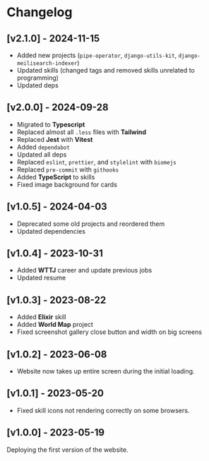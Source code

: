 # Changelog

## [v2.1.0] - 2024-11-15

- Added new projects (`pipe-operator`, `django-utils-kit`, `django-meilisearch-indexer`)
- Updated skills (changed tags and removed skills unrelated to programming)
- Updated deps

## [v2.0.0] - 2024-09-28

- Migrated to **Typescript**
- Replaced almost all `.less` files with **Tailwind**
- Replaced **Jest** with **Vitest**
- Added `dependabot`
- Updated all deps
- Replaced `eslint`, `prettier`, and `stylelint` with `biomejs`
- Replaced `pre-commit` with `githooks`
- Added **TypeScript** to skills
- Fixed image background for cards

## [v1.0.5] - 2024-04-03

- Deprecated some old projects and reordered them
- Updated dependencies

## [v1.0.4] - 2023-10-31

- Added **WTTJ** career and update previous jobs
- Updated resume

## [v1.0.3] - 2023-08-22

- Added **Elixir** skill
- Added **World Map** project
- Fixed screenshot gallery close button and width on big screens

## [v1.0.2] - 2023-06-08

- Website now takes up entire screen during the initial loading.

## [v1.0.1] - 2023-05-20

- Fixed skill icons not rendering correctly on some browsers.

## [v1.0.0] - 2023-05-19

Deploying the first version of the website.
